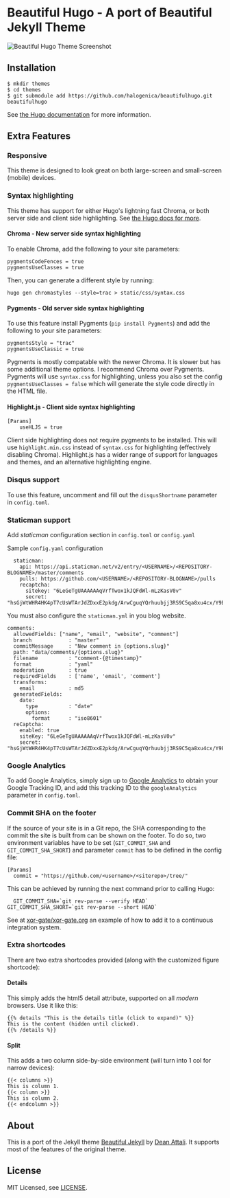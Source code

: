 # Beautiful Hugo - A port of Beautiful Jekyll Theme

![Beautiful Hugo Theme Screenshot](https://github.com/halogenica/beautifulhugo/blob/master/images/screenshot.png)

## Installation

    $ mkdir themes
    $ cd themes
    $ git submodule add https://github.com/halogenica/beautifulhugo.git beautifulhugo


See [the Hugo documentation](https://gohugo.io/themes/installing/) for more information.

## Extra Features

### Responsive

This theme is designed to look great on both large-screen and small-screen (mobile) devices.

### Syntax highlighting

This theme has support for either Hugo's lightning fast Chroma, or both server side and client side highlighting. See [the Hugo docs for more](https://gohugo.io/content-management/syntax-highlighting/).

#### Chroma - New server side syntax highlighting

To enable Chroma, add the following to your site parameters:

```
pygmentsCodeFences = true
pygmentsUseClasses = true
```

Then, you can generate a different style by running:

```
hugo gen chromastyles --style=trac > static/css/syntax.css
```

#### Pygments - Old server side syntax highlighting

To use this feature install Pygments (`pip install Pygments`) and add the following to your site parameters:

```
pygmentsStyle = "trac"
pygmentsUseClassic = true
```

Pygments is mostly compatable with the newer Chroma. It is slower but has some additional theme options. I recommend Chroma over Pygments. Pygments will use `syntax.css` for highlighting, unless you also set the config `pygmentsUseClasses = false` which will generate the style code directly in the HTML file.

#### Highlight.js - Client side syntax highlighting
```
[Params]
    useHLJS = true
```

Client side highlighting does not require pygments to be installed. This will use `highlight.min.css` instead of `syntax.css` for highlighting (effectively disabling Chroma). Highlight.js has a wider range of support for languages and themes, and an alternative highlighting engine.

### Disqus support

To use this feature, uncomment and fill out the `disqusShortname` parameter in `config.toml`.

### Staticman support

Add *staticman* configuration section in `config.toml` or `config.yaml`

Sample `config.yaml` configuration

```
  staticman:
    api: https://api.staticman.net/v2/entry/<USERNAME>/<REPOSITORY-BLOGNAME>/master/comments
    pulls: https://github.com/<USERNAME>/<REPOSITORY-BLOGNAME>/pulls
    recaptcha:
      sitekey: "6LeGeTgUAAAAAAqVrfTwox1kJQFdWl-mLzKasV0v"
      secret: "hsGjWtWHR4HK4pT7cUsWTArJdZDxxE2pkdg/ArwCguqYQrhuubjj3RS9C5qa8xu4cx/Y9EwHwAMEeXPCZbLR9eW1K9LshissvNcYFfC/b8KKb4deH4V1+oqJEk/JcoK6jp6Rr2nZV4rjDP9M7nunC3WR5UGwMIYb8kKhur9pAic="
```

You must also configure the `staticman.yml` in you blog website.

```
comments:
  allowedFields: ["name", "email", "website", "comment"]
  branch            : "master"
  commitMessage     : "New comment in {options.slug}"
  path: "data/comments/{options.slug}"
  filename          : "comment-{@timestamp}"
  format            : "yaml"
  moderation        : true
  requiredFields    : ['name', 'email', 'comment']
  transforms:
    email           : md5
  generatedFields:
    date:
      type          : "date"
      options:
        format      : "iso8601"
  reCaptcha:
    enabled: true
    siteKey: "6LeGeTgUAAAAAAqVrfTwox1kJQFdWl-mLzKasV0v"
    secret: "hsGjWtWHR4HK4pT7cUsWTArJdZDxxE2pkdg/ArwCguqYQrhuubjj3RS9C5qa8xu4cx/Y9EwHwAMEeXPCZbLR9eW1K9LshissvNcYFfC/b8KKb4deH4V1+oqJEk/JcoK6jp6Rr2nZV4rjDP9M7nunC3WR5UGwMIYb8kKhur9pAic="
```



### Google Analytics

To add Google Analytics, simply sign up to [Google Analytics](https://www.google.com/analytics/) to obtain your Google Tracking ID, and add this tracking ID to the `googleAnalytics` parameter in `config.toml`.

### Commit SHA on the footer

If the source of your site is in a Git repo, the SHA corresponding to the commit the site is built from can be shown on the footer. To do so, two environment variables have to be set (`GIT_COMMIT_SHA` and `GIT_COMMIT_SHA_SHORT`) and parameter `commit` has to be defined in the config file:

```
[Params]
  commit = "https://github.com/<username>/<siterepo>/tree/"
```

This can be achieved by running the next command prior to calling Hugo:

```
  GIT_COMMIT_SHA=`git rev-parse --verify HEAD` GIT_COMMIT_SHA_SHORT=`git rev-parse --short HEAD`
```

See at [xor-gate/xor-gate.org](https://github.com/xor-gate/xor-gate.org) an example of how to add it to a continuous integration system.

### Extra shortcodes

There are two extra shortcodes provided (along with the customized figure shortcode):

#### Details

This simply adds the html5 detail attribute, supported on all *modern* browsers. Use it like this:

```
{{% details "This is the details title (click to expand)" %}}
This is the content (hidden until clicked).
{{% /details %}}
```

#### Split

This adds a two column side-by-side environment (will turn into 1 col for narrow devices):

```
{{< columns >}}
This is column 1.
{{< column >}}
This is column 2.
{{< endcolumn >}}
```

## About

This is a port of the Jekyll theme [Beautiful Jekyll](https://deanattali.com/beautiful-jekyll/) by [Dean Attali](https://deanattali.com/aboutme#contact). It supports most of the features of the original theme.

## License

MIT Licensed, see [LICENSE](https://github.com/halogenica/Hugo-BeautifulHugo/blob/master/LICENSE).
